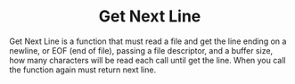 <h1 align="center"> Get Next Line </h1>
<p>Get Next Line is a function that must read a file and get the line ending on a newline, or EOF (end of file), passing a file descriptor, and a buffer size, how many characters will be read each call until get the line. When you call the function again must return next line.</p>
